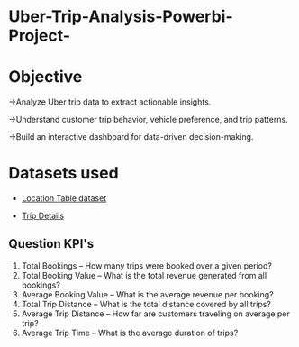 # Uber-Trip-Analysis-Powerbi-Project-

# Objective

->Analyze Uber trip data to extract actionable insights.

->Understand customer trip behavior, vehicle preference, and trip patterns.

->Build an interactive dashboard for data-driven decision-making.

# Datasets used

- <a href = "https://github.com/MohithKumar8897/Uber-Trip-Analysis-Powerbi-Project-/blob/main/Location%20Table.xlsx">Location Table dataset</a>

- <a href = "https://github.com/MohithKumar8897/Uber-Trip-Analysis-Powerbi-Project-/blob/main/Uber%20Trip%20Details.xlsx">Trip Details</a>

## Question KPI's

1.	Total Bookings – How many trips were booked over a given period?
2.	Total Booking Value – What is the total revenue generated from all bookings?
3.	Average Booking Value – What is the average revenue per booking?
4.	Total Trip Distance – What is the total distance covered by all trips?
5.	Average Trip Distance – How far are customers traveling on average per trip?
6.	Average Trip Time – What is the average duration of trips?
